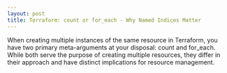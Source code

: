 ```yaml
---
layout: post
title: Terraform: count or for_each - Why Named Indices Matter
---
```


When creating multiple instances of the same resource in Terraform, you have two primary meta-arguments at your disposal: count and for_each. While both serve the purpose of creating multiple resources, they differ in their approach and have distinct implications for resource management.
